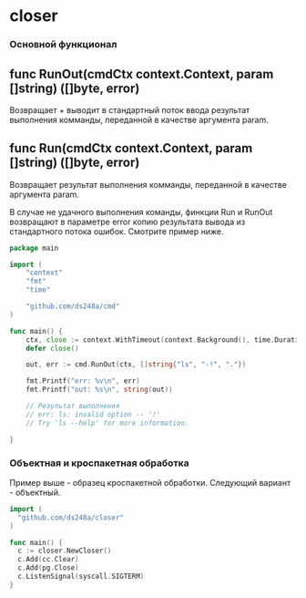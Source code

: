 # closer

### Основной функционал

## func RunOut(cmdCtx context.Context, param []string) ([]byte, error)
Возвращает + выводит в стандартный поток ввода результат выполнения комманды,
переданной в качестве аргумента param.

## func Run(cmdCtx context.Context, param []string) ([]byte, error)
Возвращает результат выполнения комманды, переданной в качестве аргумента param.

В случае не удачного выполнения команды, финкции Run и RunOut возвращают в параметре error копию результата
вывода из стандартного потока ошибок. Смотрите пример ниже.

```go
package main

import (
	"context"
	"fmt"
	"time"

	"github.com/ds248a/cmd"
)

func main() {
	ctx, close := context.WithTimeout(context.Background(), time.Duration(1)*time.Second)
	defer close()

	out, err := cmd.RunOut(ctx, []string{"ls", "-!", "."})

	fmt.Printf("err: %v\n", err)
	fmt.Printf("out: %s\n", string(out))

	// Результат выполнения
	// err: ls: invalid option -- '!'
	// Try 'ls --help' for more information.

}

```

### Объектная и кроспакетная обработка

Пример выше - образец кроспакетной обработки. Следующий вариант - объектный.

```go
import (
  "github.com/ds248a/closer"
)

func main() {
  c := closer.NewCloser()
  c.Add(cc.Clear)
  c.Add(pg.Close)
  c.ListenSignal(syscall.SIGTERM)
}
```
